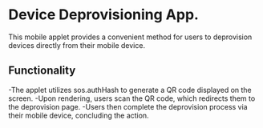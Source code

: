 # Device Deprovisioning App.
This mobile applet provides a convenient method for users to deprovision devices directly from their mobile device.

## Functionality
-The applet utilizes sos.authHash to generate a QR code displayed on the screen.
-Upon rendering, users scan the QR code, which redirects them to the deprovision page.
-Users then complete the deprovision process via their mobile device, concluding the action.